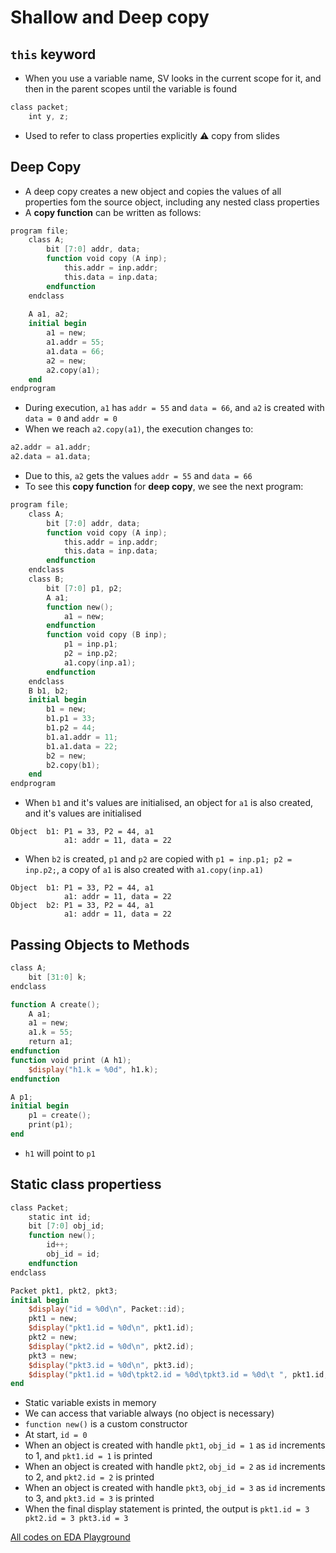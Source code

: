 # Shallow and Deep copy

## `this` keyword
- When you use a variable name, SV looks in the current scope for it, and then in the parent scopes until the variable is found
```verilog
class packet;
	int y, z;
```
- Used to refer to class properties explicitly
:warning: copy from slides

## Deep Copy
- A deep copy creates a new object and copies the values of all properties fom the source object, including any nested class properties
- A **copy function** can be written as follows:
```verilog
program file;
	class A;
		bit [7:0] addr, data;
		function void copy (A inp);
			this.addr = inp.addr;
			this.data = inp.data;
		endfunction
	endclass
	
	A a1, a2;
	initial begin
		a1 = new;
		a1.addr = 55;
		a1.data = 66;
		a2 = new;
		a2.copy(a1);
	end
endprogram
```
- During execution, `a1` has `addr = 55` and `data = 66`, and `a2` is created with `data = 0` and `addr = 0`
- When we reach `a2.copy(a1)`, the execution changes to:
```verilog
a2.addr = a1.addr;
a2.data = a1.data;
```
- Due to this, `a2` gets the values `addr = 55` and `data = 66`
- To see this **copy function** for **deep copy**, we see the next program:
```verilog
program file;
	class A;
		bit [7:0] addr, data;
		function void copy (A inp);
			this.addr = inp.addr;
			this.data = inp.data;
		endfunction
	endclass
	class B;
		bit [7:0] p1, p2;
		A a1;
		function new();
			a1 = new;
		endfunction
		function void copy (B inp);
			p1 = inp.p1;
			p2 = inp.p2;
			a1.copy(inp.a1);
		endfunction
	endclass
	B b1, b2;
	initial begin
		b1 = new;
		b1.p1 = 33;
		b1.p2 = 44;
		b1.a1.addr = 11;
		b1.a1.data = 22;
		b2 = new;
		b2.copy(b1);
	end
endprogram
```
- When `b1` and it's values are initialised, an object for `a1` is also created, and it's values are initialised
```
Object 	b1: P1 = 33, P2 = 44, a1
			a1: addr = 11, data = 22
```
- When `b2` is created, `p1` and `p2` are copied with `p1 = inp.p1; p2 = inp.p2;`, a copy of `a1` is also created with `a1.copy(inp.a1)`
```
Object 	b1: P1 = 33, P2 = 44, a1
			a1: addr = 11, data = 22
Object 	b2: P1 = 33, P2 = 44, a1
			a1: addr = 11, data = 22
```

## Passing Objects to Methods
```verilog
class A;
	bit [31:0] k;
endclass

function A create();
	A a1;
	a1 = new;
	a1.k = 55;
	return a1;
endfunction
function void print (A h1);
	$display("h1.k = %0d", h1.k);
endfunction

A p1;
initial begin
	p1 = create();
	print(p1);
end
```
- `h1` will point to `p1`

## Static class propertiess
```verilog
class Packet;
	static int id;
	bit [7:0] obj_id;
	function new();
		id++;
		obj_id = id;
	endfunction
endclass

Packet pkt1, pkt2, pkt3;
initial begin
	$display("id = %0d\n", Packet::id);
	pkt1 = new;
	$display("pkt1.id = %0d\n", pkt1.id);
	pkt2 = new;
	$display("pkt2.id = %0d\n", pkt2.id);
	pkt3 = new;
	$display("pkt3.id = %0d\n", pkt3.id);
	$display("pkt1.id = %0d\tpkt2.id = %0d\tpkt3.id = %0d\t ", pkt1.id, pkt2.id, pkt3.id);
end
```
- Static variable exists in memory
- We can access that variable always (no object is necessary)
- `function new()` is a custom constructor
- At start, `id = 0`
- When an object is created with handle `pkt1`, `obj_id = 1` as `id` increments to 1, and `pkt1.id = 1` is printed
- When an object is created with handle `pkt2`, `obj_id = 2` as `id` increments to 2, and `pkt2.id = 2` is printed
- When an object is created with handle `pkt3`, `obj_id = 3` as `id` increments to 3, and `pkt3.id = 3` is printed
- When the final display statement is printed, the output is `pkt1.id = 3 pkt2.id = 3 pkt3.id = 3` 

[All codes on EDA Playground](https://www.edaplayground.com/x/3QQs)
